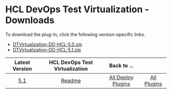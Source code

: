 # HCL DevOps Test Virtualization - Downloads

To download the plug-in, click the following version-specific links.
- [DTVirtualization-DD-HCL-5.0.zip](https://raw.githubusercontent.com/UrbanCode/IBM-UCD-PLUGINS/main/files/HCLDevOpsTestVirtualization/DTVirtualization-DD-HCL-5.0.zip)
- [DTVirtualization-DD-HCL-5.1.zip](https://raw.githubusercontent.com/UrbanCode/IBM-UCD-PLUGINS/main/files/HCLDevOpsTestVirtualization/DTVirtualization-DD-HCL-5.1.zip)

|Latest Version|HCL DevOps Test Virtualization|Back to ...||
| :---: | :---: | :---: | :---: |
|[5.1](https://raw.githubusercontent.com/UrbanCode/IBM-UCD-PLUGINS/main/files/HCLDevOpsTestVirtualization/DTVirtualization-DD-HCL-5.1.zip)|[Readme](README.md)|[All Deploy Plugins](../README.md)|[All Plugins](../../index.md)|
